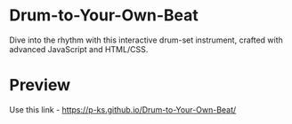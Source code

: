 # Drum-to-Your-Own-Beat
Dive into the rhythm with this interactive drum-set instrument, crafted with advanced JavaScript and HTML/CSS.

# Preview
Use this link - https://p-ks.github.io/Drum-to-Your-Own-Beat/
